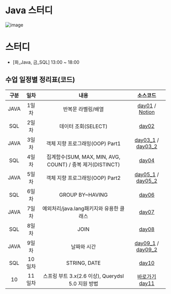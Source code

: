 # Java 스터디

![image](https://img.megastudyacademy.co.kr/campus/lecture/2023020617272316756720434541.png)


# 스터디

- [화_Java, 금_SQL] 13:00 ~ 18:00


## 수업 일정별 정리표(코드)

| 구분 |  일차  |          내용          |     소스코드      |
| :--: | :----: | :--------------------: | :---------------: |
|  JAVA  | 1일차  | 반복문 라벨링/배열      | [day01](https://github.com/choiyuran/study_java/tree/main/week01/programmers) / [Notion](https://choiyuran.notion.site/3fe484d19cf74a66995937789463febd?pvs=4) |
|  SQL  | 2일차  | 데이터 조회(SELECT)    | [day02](https://choiyuran.notion.site/select-86c7047756854f13900cd59216204e58?pvs=4) |
|  JAVA  | 3일차  | 객체 지향 프로그래밍(OOP) Part1  | [day03_1](https://github.com/choiyuran/study_java/tree/main/week02/oop) / [day03_2](https://choiyuran.notion.site/OOP-0e16aac9298541ada939686443e73a67?pvs=4) |
|  SQL  | 4일차  | 집계함수(SUM, MAX, MIN, AVG, COUNT) / 중복 제거(DISTINCT)      | [day04](https://choiyuran.notion.site/SUM-MAX-MIN-AVG-COUNT-DISTINCT-4dcbf0e256d74631880809c8014f74a4?pvs=4) |
|  JAVA  | 5일차  | 객체 지향 프로그래밍(OOP) Part2 | [day05_1](https://github.com/choiyuran/study_java/tree/main/week03/oop2) / [day05_2](https://choiyuran.notion.site/OOP-Part2-c5627a46fcf148ffaa27727b0b71a0ca?pvs=4) |
|  SQL  | 6일차  |  GROUP BY~HAVING                    | [day06](https://choiyuran.notion.site/GROUP-BY-HAVING-9376c8274f6e431abff499fffe29bb4f?pvs=4) |
|  JAVA | 7일차  |  예외처리/java.lang패키지와 유용한 클래스   | [day07](https://choiyuran.notion.site/java-lang-90c6df571cb3498a8a3ffd95dfc6a546?pvs=4) |
|  SQL  | 8일차  |  JOIN                | [day08](https://choiyuran.notion.site/JOIN-32762dbbf24c48eba8c377836f35bbb5?pvs=4) |
|  JAVA  | 9일차  |  날짜와 시간     | [day09_1](https://github.com/choiyuran/study_java/tree/main/week05/dateTime) / [day09_2](https://choiyuran.notion.site/2a10cb2c35ea431b89db35d1054e6e61?pvs=4) |
|  SQL  | 10일차 |  STRING, DATE  | [day10](https://choiyuran.notion.site/STRING-DATE-00f3b934d5974674837f3dcc4b684335?pvs=4) |
|  10  | 11일차 |   스프링 부트 3.x(2.6 이상), Querydsl 5.0 지원 방법  | [바로가기 day11](https://github.com/choiyuran/JPA_pdf/blob/main/querydsl-v20231127/8.%20%EC%8A%A4%ED%94%84%EB%A7%81%20%EB%B6%80%ED%8A%B8%203.x(2.6%20%EC%9D%B4%EC%83%81)%2C%20Querydsl%205.0%20%EC%A7%80%EC%9B%90%20%EB%B0%A9%EB%B2%95.pdf) |




